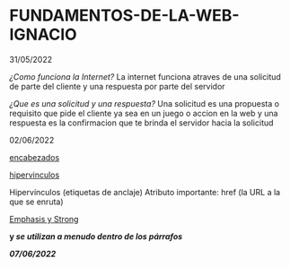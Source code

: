 # FUNDAMENTOS-DE-LA-WEB-IGNACIO

31/05/2022

*¿Como funciona la Internet?*
La internet funciona atraves de una solicitud de parte del cliente y una respuesta por parte del servidor

*¿Que es una solicitud y una respuesta?*
Una solicitud es una propuesta o requisito que pide el cliente ya sea en un juego o accion en la web y una respuesta es la confirmacion que te brinda el servidor hacia la solicitud

02/06/2022

<a href="ELEMENTOS DE TEXTO/encabezados.html">encabezados</a>

<a href="ELEMENTOS DE TEXTO/hipervinculos.html">hipervinculos</a>

Hipervínculos (etiquetas de anclaje)
Atributo importante: href (la URL a la que se enruta)

<a href="ELEMENTOS DE TEXTO/emphasis-y-strong.html">Emphasis y Strong</a>

<strong> y <em> se utilizan a menudo dentro de los párrafos 

07/06/2022